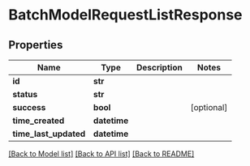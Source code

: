 # BatchModelRequestListResponse

## Properties
Name | Type | Description | Notes
------------ | ------------- | ------------- | -------------
**id** | **str** |  | 
**status** | **str** |  | 
**success** | **bool** |  | [optional] 
**time_created** | **datetime** |  | 
**time_last_updated** | **datetime** |  | 

[[Back to Model list]](../README.md#documentation-for-models) [[Back to API list]](../README.md#documentation-for-api-endpoints) [[Back to README]](../README.md)


